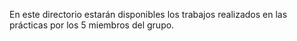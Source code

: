 En este directorio estarán disponibles los trabajos realizados en las prácticas por los 5 miembros del grupo.

